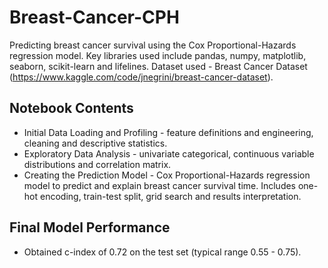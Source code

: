 # Breast-Cancer-CPH
Predicting breast cancer survival using the Cox Proportional-Hazards regression model. Key libraries used include pandas, numpy, matplotlib, seaborn, scikit-learn and lifelines.
Dataset used - Breast Cancer Dataset (https://www.kaggle.com/code/jnegrini/breast-cancer-dataset).


## Notebook Contents
* Initial Data Loading and Profiling - feature definitions and engineering, cleaning and descriptive statistics.
* Exploratory Data Analysis - univariate categorical, continuous variable distributions and correlation matrix.
* Creating the Prediction Model - Cox Proportional-Hazards regression model to predict and explain breast cancer survival time. Includes one-hot encoding, train-test split, grid search and results interpretation.

## Final Model Performance
* Obtained c-index of 0.72 on the test set (typical range 0.55 - 0.75).
